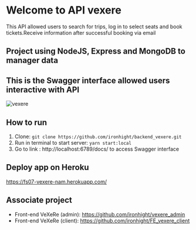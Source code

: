 # Welcome to API vexere

This API allowed users to search for trips, log in to select seats and book tickets.Receive information after successful booking via email

## Project using NodeJS, Express and MongoDB to manager data

## This is the Swagger interface allowed users interactive with API

![vexere](https://user-images.githubusercontent.com/56241790/74513537-638ce980-4f3d-11ea-81c5-f67e408cdff9.png)

## How to run

1. Clone: `git clone https://github.com/ironhight/backend_vexere.git`
2. Run in terminal to start server: `yarn start:local`
3. Go to link : http://localhost:6789/docs/ to access Swagger interface

## Deploy app on Heroku
https://fs07-vexere-nam.herokuapp.com/

## Associate project 
- Front-end VeXeRe (admin): https://github.com/ironhight/vexere_admin
- Front-end VeXeRe (client): https://github.com/ironhight/FE_vexere_client 
